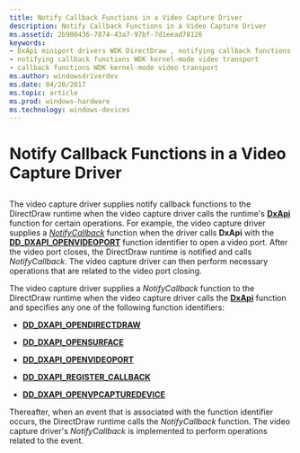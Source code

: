 ```yaml
---
title: Notify Callback Functions in a Video Capture Driver
description: Notify Callback Functions in a Video Capture Driver
ms.assetid: 2b900436-7874-43a7-97bf-7d1eead78126
keywords:
- DxApi miniport drivers WDK DirectDraw , notifying callback functions
- notifying callback functions WDK kernel-mode video transport
- callback functions WDK kernel-mode video transport
ms.author: windowsdriverdev
ms.date: 04/20/2017
ms.topic: article
ms.prod: windows-hardware
ms.technology: windows-devices
---
```


# Notify Callback Functions in a Video Capture Driver


## <span id="ddk_notify_callback_functions_in_a_video_capture_driver_gg"></span><span id="DDK_NOTIFY_CALLBACK_FUNCTIONS_IN_A_VIDEO_CAPTURE_DRIVER_GG"></span>


The video capture driver supplies notify callback functions to the DirectDraw runtime when the video capture driver calls the runtime's [**DxApi**](https://msdn.microsoft.com/library/windows/hardware/ff557364) function for certain operations. For example, the video capture driver supplies a [*NotifyCallback*](https://msdn.microsoft.com/library/windows/hardware/ff568545) function when the driver calls **DxApi** with the [**DD\_DXAPI\_OPENVIDEOPORT**](https://msdn.microsoft.com/library/windows/hardware/ff551498) function identifier to open a video port. After the video port closes, the DirectDraw runtime is notified and calls *NotifyCallback*. The video capture driver can then perform necessary operations that are related to the video port closing.

The video capture driver supplies a *NotifyCallback* function to the DirectDraw runtime when the video capture driver calls the [**DxApi**](https://msdn.microsoft.com/library/windows/hardware/ff557364) function and specifies any one of the following function identifiers:

-   [**DD\_DXAPI\_OPENDIRECTDRAW**](https://msdn.microsoft.com/library/windows/hardware/ff550702)

-   [**DD\_DXAPI\_OPENSURFACE**](https://msdn.microsoft.com/library/windows/hardware/ff550711)

-   [**DD\_DXAPI\_OPENVIDEOPORT**](https://msdn.microsoft.com/library/windows/hardware/ff551498)

-   [**DD\_DXAPI\_REGISTER\_CALLBACK**](https://msdn.microsoft.com/library/windows/hardware/ff551502)

-   [**DD\_DXAPI\_OPENVPCAPTUREDEVICE**](https://msdn.microsoft.com/library/windows/hardware/ff551500)

Thereafter, when an event that is associated with the function identifier occurs, the DirectDraw runtime calls the *NotifyCallback* function. The video capture driver's *NotifyCallback* is implemented to perform operations related to the event.

 

 





